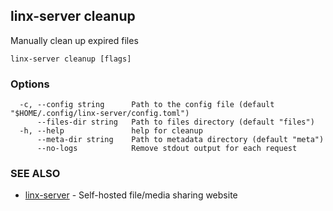 ## linx-server cleanup

Manually clean up expired files

```
linx-server cleanup [flags]
```

### Options

```
  -c, --config string      Path to the config file (default "$HOME/.config/linx-server/config.toml")
      --files-dir string   Path to files directory (default "files")
  -h, --help               help for cleanup
      --meta-dir string    Path to metadata directory (default "meta")
      --no-logs            Remove stdout output for each request
```

### SEE ALSO

* [linx-server](linx-server.md)	 - Self-hosted file/media sharing website

